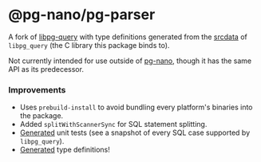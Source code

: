 # @pg-nano/pg-parser

A fork of [libpg-query](https://github.com/launchql/libpg-query-node) with type definitions generated from the [srcdata](https://github.com/pganalyze/libpg_query/tree/16-latest/srcdata) of `libpg_query` (the C library this package binds to).

Not currently intended for use outside of [pg-nano](https://github.com/pg-nano/pg-nano), though it has the same API as its predecessor.

### Improvements

- Uses `prebuild-install` to avoid bundling every platform's binaries into the package.
- Added `splitWithScannerSync` for SQL statement splitting.
- [Generated](https://github.com/pg-nano/pg-parser/blob/16-latest/scripts/generateTests.ts) unit tests (see a snapshot of every SQL case supported by `libpg_query`).
- [Generated](https://github.com/pg-nano/pg-parser/blob/16-latest/scripts/generateTypes.ts) type definitions!
